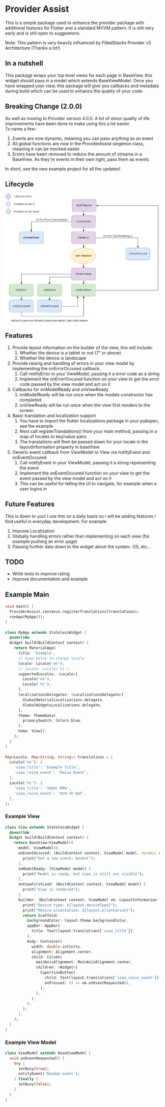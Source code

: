 # Provider Assist

This is a simple package used to enhance the provider package with additional features for Flutter and a standard MVVM pattern. It is still very early and is still open to suggestions.

Note: This pattern is very heavily influenced by FilledStacks Provider v3 Architecture (Thanks a lot!)

## In a nutshell
This package wraps your top level views for each page in BaseView, this widget should pass in a model which extends BaseViewModel. Once you have wrapped your view, this package will give you callbacks and metadata during build which can be used to enhance the quality of your code.

## Breaking Change (2.0.0)
As well as moving to Provider version 4.0.0. A lot of minor quality of life improvements have been done to make using this a lot easier.  
To name a few:
1) Events are now dynamic, meaning you can pass anything as an event
2) All global functions are now in the ProviderAssist singleton class, meaning it can be mocked easier
3) Errors have been removed to reduce the amount of streams in a BaseView. As they're events in their own right, pass them as events

In short, see the new example project for all the updates!

## Lifecycle
![Lifecycle](https://raw.githubusercontent.com/SKLn-Rad/provider_assist/master/lifecycle.png)

## Features
1) Provide layout information on the builder of the view, this will include:
    1) Whether the device is a tablet or not (7" or above)
    2) Whether the device is landscape
2) Provide raising and handling of errors in your view model by implementing the onErrorOccured callback.
    1) Call notifyError in your ViewModel, passing it a error code as a string
    2) Implement the onErrorOccured function on your view to get the error code passed by the view model and act on it
3) Callbacks for onModelReady and onViewReady
    1) onModelReady will be run once when the models constructor has completed
    2) onViewReady will be run once when the view first renders to the screen
4) Basic translation and localization support
    1) You have to import the flutter localizations package in your pubspec, see the example
    2) Next call registerTranslations() from your main method, passing in a map of locales to key/value pairs
    3) The translations will then be passed down for your locale in the layoutInformation property in baseView
5) Generic event callback from ViewModel to View via notifyEvent and onEventOccured
    1) Call notifyEvent in your ViewModel, passing it a string representing the event
    2) Implement the onEventOccured function on your view to get the event passed by the view model and act on it
      1) This can be useful for telling the UI to navigate, for example when a user logins in
    
## Future Features
This is down to you! I use this on a daily basis so I will be adding features I find useful in everyday development. For example:
1) Improve Localization
2) Globally handling errors rather than implementing on each view (for example pushing an error page)
3) Passing further data down to the widget about the system. OS, etc...

## TODO
* Write tests to improve rating
* Improve documentation and example

## Example Main
```dart
void main() {
  ProviderAssist.instance.registerTranslations(translations);
  runApp(MyApp());
}

class MyApp extends StatelessWidget {
  @override
  Widget build(BuildContext context) {
    return MaterialApp(
      title: 'Example',
      // Swap below to change locale
      locale: Locale('en'),
      // locale: Locale('hi'),
      supportedLocales: <Locale>[
        Locale('en'),
        Locale('hi'),
      ],
      localizationsDelegates: <LocalizationsDelegate>[
        GlobalMaterialLocalizations.delegate,
        GlobalWidgetsLocalizations.delegate,
      ],
      theme: ThemeData(
        primarySwatch: Colors.blue,
      ),
      home: View(),
    );
  }
}

Map<Locale, Map<String, String>> translations = {
  Locale('en'): {
    'view_title': 'Example Title',
    'view_raise_event': 'Raise Event',
  },
  Locale('hi'): {
    'view_title': 'उदाहरण शीर्षक',
    'view_raise_event': 'घटना को बढ़ाएँ',
  },
};
```

### Example View
```dart
class View extends StatelessWidget {
  @override
  Widget build(BuildContext context) {
    return BaseView<ViewModel>(
      model: ViewModel(),
      onEventOccured: (BuildContext context, ViewModel model, dynamic event) {
        print("Got a new event: $event");
      },
      onModelReady: (ViewModel model) {
        print("Model is ready, but view is still not visible");
      },
      onViewFirstLoad: (BuildContext context, ViewModel model) {
        print("View is rendered");
      },
      builder: (BuildContext context, ViewModel vm, LayoutInformation layout) {
        print("Device type: ${layout.deviceType}");
        print("Device orientation: ${layout.orientation}");
        return Scaffold(
          backgroundColor: layout.theme.backgroundColor,
          appBar: AppBar(
            title: Text(layout.translations['view_title']),
          ),
          body: Container(
            width: double.infinity,
            alignment: Alignment.center,
            child: Column(
              mainAxisAlignment: MainAxisAlignment.center,
              children: <Widget>[
                CupertinoButton(
                  child: Text(layout.translations['view_raise_event']),
                  onPressed: () => vm.onEventRequested(),
                ),
              ],
            ),
          ),
        );
      },
    );
  }
}
```

### Example View Model
```dart
class ViewModel extends BaseViewModel {
  void onEventRequested() {
    try {
      setBusy(true);
      notifyEvent('Random event');
    } finally {
      setBusy(false);
    }
  }
}
```
